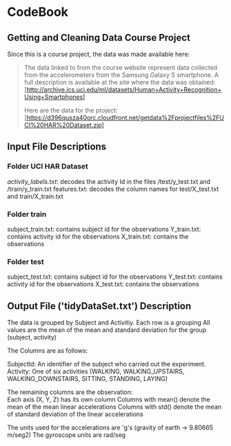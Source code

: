 # CodeBook

## Getting and Cleaning Data Course Project

Since this is a course project, the data was made available here:

> The data linked to from the course website represent data collected from the 
> accelerometers from the Samsung Galaxy S smartphone. 
> A full description is available at the site where the data was obtained: 
> [http://archive.ics.uci.edu/ml/datasets/Human+Activity+Recognition+Using+Smartphones]
> 
> Here are the data for the project: 
> [https://d396qusza40orc.cloudfront.net/getdata%2Fprojectfiles%2FUCI%20HAR%20Dataset.zip] 

## Input File Descriptions

### Folder UCI HAR Dataset
*activity_labels.txt*: decodes the activity Id in the files /test/y_test.txt and /train/y_train.txt
features.txt: decodes the column names for test/X_test.txt and train/X_train.txt

### Folder train
subject_train.txt: contains subject id for the observations
Y_train.txt: contains activity id for the observations
X_train.txt: contains the observations 

### Folder test
subject_test.txt: contains subject id for the observations
Y_test.txt: contains activity id for the observations
X_test.txt: contains the observations 

## Output File ('tidyDataSet.txt') Description

The data is grouped by Subject and Activitiy.  Each row is a grouping
All values are the mean of the mean and standard deviation for the group (subject, activity)
	
The Columns are as follows:
	
SubjectId: An identifier of the subject who carried out the experiment.               
Activity: One of six activities (WALKING, WALKING_UPSTAIRS, WALKING_DOWNSTAIRS, SITTING, STANDING, LAYING)
	
The remaining columns are the observation:  
 Each axis (X, Y, Z) has its own column
 Columns with mean() denote the mean of the mean linear accelerations
 Columns with std() denote the mean of standard deviation of the linear accelerations
	
The units used for the accelerations are 'g's (gravity of earth -> 9.80665 m/seg2)
The gyroscope units are rad/seg    
	
	
 